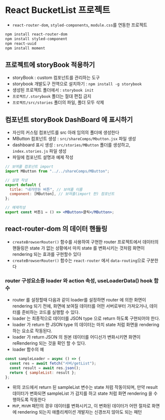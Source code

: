# React BucketList 프로젝트

- `react-router-dom`, `styled-components`, `module.css`를 연동한 프로젝트

```bash
npm install react-router-dom
npm install styled-component
npm react-uuid
npm install moment
```

## 프로젝트에 storyBook 적용하기

- storyBook : custom 컴포넌트를 관리하는 도구
- storybook 개발도구 전역으로 설치하기 : `npm install -g storybook`
- 생성된 프로젝트 폴더에서 : `storybook init`
- `프로젝트/.storybook` 폴더는 절대 편집 금지
- `프로젝트/src/stories` 폴더의 파일, 폴더 모두 삭제

## 컴포넌트 storyBook DashBoard 에 표시하기

- 자신의 커스텀 컴포넌트를 src 아래 임의의 폴더에 생성한다
- MButton 컴포넌트 생성 : `src/shareComps/Mbutton.jsx` 파일 생성
- dashboard 표시 생성 : `src/stories/MButton` 폴더를 생성하고, `index.stories.js` 파일 생성
- 파일에 컴포넌트 설명과 예제 작성

```jsx
// 보여줄 컴포넌트 import
import MButton from "../../shareComps/MButton";

// 설명 작성
export default {
  title: "내가만든 버튼", // 보여줄 이름
  component: [MButton], // 보여줄(import 한) 컴포넌트
};

// 예제작성
export const 버튼1 = () => <MButton>클릭</MButton>;
```

## react-router-dom 의 데이터 핸들링

- `createBrowserRouter()` 함수를 사용하여 구현한 router 프로젝트에서 데이터의 핸들링은 state 가 없는 상황에서 마치 state 를 변화시키는 것처럼 화면이 rendering 되는 효과를 구현할수 있다
- `createBrowserRouter()` 함수는 `react-router` 에서 `data-routing`으로 구분한다

### router 구성요소중 loader 와 action 속성, useLoaderData() hook 함수

- router 를 설정할때 다음과 같이 loader를 설정하면 router 에 의한 화면이 rendering 되기 전에, 화면에 보여질 데이터를 어떤 서버로부터 가져오거나, 데이터를 준비하는 코드를 실행할 수 있다.
- loader 는 최종적으로 데이터를 JSON type 으로 return 하도록 구현되어야 한다.
- loader 가 return 한 JSON type 의 데이터는 마치 state 처럼 화면을 rendering 하는 요소로 작동된다.
- loader 가 return JSON 의 원본 데이터를 어디선가 변화시키면 화면이 reRendering 되는 것을 확인 할 수 있다.
- loader 함수의 예

```jsx
const sampleLoader = async () => {
  const res = await fetch("서버/getList");
  const result = await res.json();
  return { sampleList: result };
};
```

- 위의 코드에서 return 된 sampleList 변수는 state 처럼 작동이되며, 만약 result 데이터가 변화되면 sampleList 가 감지를 하고 state 처럼 화면 rendering 을 수행하도록 작동한다
- `MVP`, `MVVM` 패턴의 경우 데이터를 변화시키고, 이 변화된 데이터가 어떤 절차로 화면에 rendering 되는지 애플리케이션 개발자는 신경쓰지 않아도 되는 패턴
